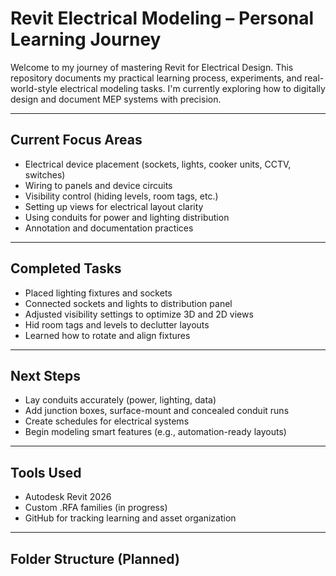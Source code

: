 # Revit Electrical Modeling – Personal Learning Journey

Welcome to my journey of mastering Revit for Electrical Design. This repository documents my practical learning process, experiments, and real-world-style electrical modeling tasks. I'm currently exploring how to digitally design and document MEP systems with precision.

---
## Current Focus Areas
- Electrical device placement (sockets, lights, cooker units, CCTV, switches)
- Wiring to panels and device circuits
- Visibility control (hiding levels, room tags, etc.)
- Setting up views for electrical layout clarity
- Using conduits for power and lighting distribution
- Annotation and documentation practices
  
---

## Completed Tasks
- Placed lighting fixtures and sockets  
- Connected sockets and lights to distribution panel  
- Adjusted visibility settings to optimize 3D and 2D views  
- Hid room tags and levels to declutter layouts  
- Learned how to rotate and align fixtures  
  

---

## Next Steps

- Lay conduits accurately (power, lighting, data)  
- Add junction boxes, surface-mount and concealed conduit runs  
- Create schedules for electrical systems  
- Begin modeling smart features (e.g., automation-ready layouts)

---


## Tools Used
- Autodesk Revit 2026  
- Custom .RFA families (in progress)  
- GitHub for tracking learning and asset organization

---

## Folder Structure (Planned)
